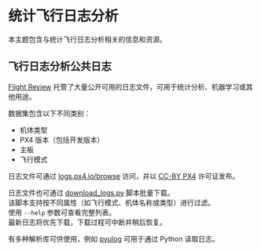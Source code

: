 # 统计飞行日志分析

本主题包含与统计飞行日志分析相关的信息和资源。

## 飞行日志分析公共日志

[Flight Review](../log/flight_log_analysis.md#flight-review-online-tool) 托管了大量公开可用的日志文件，可用于统计分析、机器学习或其他用途。

数据集包含以下不同类别：

- 机体类型  
- PX4 版本（包括开发版本）  
- 主板  
- 飞行模式  

日志文件可通过 [logs.px4.io/browse](https://logs.px4.io/browse) 访问，并以 [CC-BY PX4](https://creativecommons.org/licenses/by/4.0/) 许可证发布。

日志文件也可通过 [download_logs.py](https://github.com/PX4/flight_review/blob/main/app/download_logs.py) 脚本批量下载。  
该脚本支持按不同属性（如飞行模式、机体名称或类型）进行过滤。  
使用 `--help` 参数可查看完整列表。  
最新日志将优先下载，下载过程可中断并稍后恢复。

有多种解析库可供使用，例如 [pyulog](../log/flight_log_analysis.md#pyulog) 可用于通过 Python 读取日志。